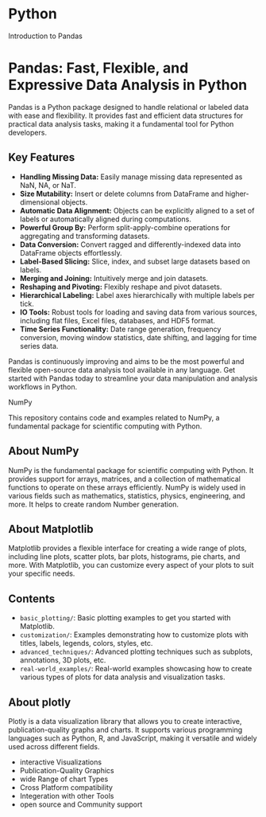 # Python
Introduction to Pandas
# Pandas: Fast, Flexible, and Expressive Data Analysis in Python

Pandas is a Python package designed to handle relational or labeled data with ease and flexibility. It provides fast and efficient data structures for practical data analysis tasks, making it a fundamental tool for Python developers.

## Key Features

- **Handling Missing Data:** Easily manage missing data represented as NaN, NA, or NaT.
- **Size Mutability:** Insert or delete columns from DataFrame and higher-dimensional objects.
- **Automatic Data Alignment:** Objects can be explicitly aligned to a set of labels or automatically aligned during computations.
- **Powerful Group By:** Perform split-apply-combine operations for aggregating and transforming datasets.
- **Data Conversion:** Convert ragged and differently-indexed data into DataFrame objects effortlessly.
- **Label-Based Slicing:** Slice, index, and subset large datasets based on labels.
- **Merging and Joining:** Intuitively merge and join datasets.
- **Reshaping and Pivoting:** Flexibly reshape and pivot datasets.
- **Hierarchical Labeling:** Label axes hierarchically with multiple labels per tick.
- **IO Tools:** Robust tools for loading and saving data from various sources, including flat files, Excel files, databases, and HDF5 format.
- **Time Series Functionality:** Date range generation, frequency conversion, moving window statistics, date shifting, and lagging for time series data.

Pandas is continuously improving and aims to be the most powerful and flexible open-source data analysis tool available in any language. Get started with Pandas today to streamline your data manipulation and analysis workflows in Python.

  NumPy 

This repository contains code and examples related to NumPy, a fundamental package for scientific computing with Python.

## About NumPy

NumPy is the fundamental package for scientific computing with Python. It provides support for arrays, matrices, and a collection of mathematical functions to operate on these arrays efficiently. NumPy is widely used in various fields such as mathematics, statistics, physics, engineering, and more. It helps to create random Number generation. 

## About Matplotlib
Matplotlib provides a flexible interface for creating a wide range of plots, including line plots, scatter plots, bar plots, histograms, pie charts, and more. With Matplotlib, you can customize every aspect of your plots to suit your specific needs.

## Contents

- `basic_plotting/`: Basic plotting examples to get you started with Matplotlib.
- `customization/`: Examples demonstrating how to customize plots with titles, labels, legends, colors, styles, etc.
- `advanced_techniques/`: Advanced plotting techniques such as subplots, annotations, 3D plots, etc.
- `real-world_examples/`: Real-world examples showcasing how to create various types of plots for data analysis and visualization tasks.

## About plotly 
Plotly is a data visualization library that allows you to create interactive, publication-quality graphs and charts. It supports various programming languages such as Python, R, and JavaScript, making it versatile and widely used across different fields.

- interactive Visualizations
- Publication-Quality Graphics
- wide Range of chart Types
- Cross Platform compatibility
- Integeration with other Tools
- open source and Community support
